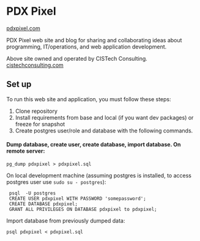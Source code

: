 # PDX Pixel

[pdxpixel.com](http://pdxpixel.com)

PDX Pixel web site and blog for sharing and collaborating ideas about programming, IT/operations, and web application development. 

Above site owned and operated by CISTech Consulting.  
[cistechconsulting.com](http://cistechconsulting.com)

## Set up

To run this web site and application, you must follow these steps:

1. Clone repository
1. Install requirements from base and local (if you want dev packages) or freeze for snapshot
1. Create postgres user/role and database with the following commands.

#### Dump database, create user, create database, import database. On remote server:

    pg_dump pdxpixel > pdxpixel.sql
    
On local development machine (assuming postgres is installed, to access postgres user use `sudo su - postgres`):
     
     psql  -U postgres
     CREATE USER pdxpixel WITH PASSWORD 'somepassword';
     CREATE DATABASE pdxpixel;
     GRANT ALL PRIVILEGES ON DATABASE pdxpixel to pdxpixel;
     
Import database from previously dumped data:

    psql pdxpixel < pdxpixel.sql